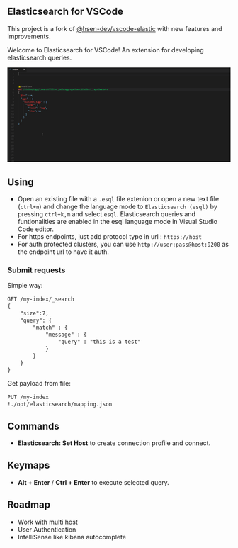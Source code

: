 ## Elasticsearch for VSCode

This project is a fork of [@hsen-dev/vscode-elastic](https://github.com/hsen-dev/vscode-elastic.git) with new features and improvements.

Welcome to Elasticsearch for VSCode! An extension for developing elasticsearch queries.

![shot](shots/all.gif)

## Using

-   Open an existing file with a `.esql` file extenion or open a new text file (`ctrl+n`) and change the language mode to `Elasticsearch (esql)` by pressing `ctrl+k,m` and select `esql`. Elasticsearch queries and funtionalities are enabled in the esql language mode in Visual Studio Code editor.
-   For https endpoints, just add protocol type in url : `https://host`
-   For auth protected clusters, you can use `http://user:pass@host:9200` as the endpoint url to have it auth.

### Submit requests

Simple way:

```text
GET /my-index/_search
{
    "size":7,
    "query": {
        "match" : {
            "message" : {
                "query" : "this is a test"
            }
        }
    }
}
```

Get payload from file:

```text
PUT /my-index
!./opt/elasticsearch/mapping.json
```

## Commands

-   **Elasticsearch: Set Host** to create connection profile and connect.

## Keymaps

-   **Alt + Enter** / **Ctrl + Enter** to execute selected query.

## Roadmap

-   Work with multi host
-   User Authentication
-   IntelliSense like kibana autocomplete
